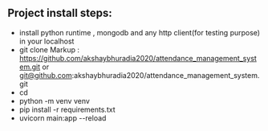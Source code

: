 ## Project install steps: ##
* install python runtime , mongodb and any http client(for testing purpose) in your localhost
* git clone Markup : https://github.com/akshaybhuradia2020/attendance_management_system.git or git@github.com:akshaybhuradia2020/attendance_management_system.git
* cd <proj dir>
* python -m venv venv
* pip install -r requirements.txt
* uvicorn main:app --reload


